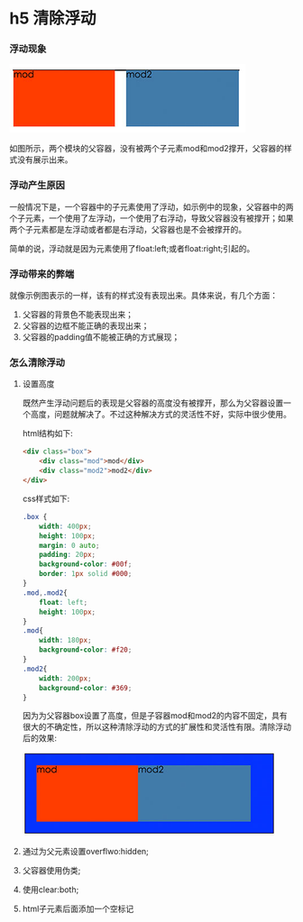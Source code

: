 
# h5 清除浮动
### 浮动现象
![](images/img1.jpg)

如图所示，两个模块的父容器，没有被两个子元素mod和mod2撑开，父容器的样式没有展示出来。

###  浮动产生原因
一般情况下是，一个容器中的子元素使用了浮动，如示例中的现象，父容器中的两个子元素，一个使用了左浮动，一个使用了右浮动，导致父容器没有被撑开；如果两个子元素都是左浮动或者都是右浮动，父容器也是不会被撑开的。

简单的说，浮动就是因为元素使用了float:left;或者float:right;引起的。

### 浮动带来的弊端
就像示例图表示的一样，该有的样式没有表现出来。具体来说，有几个方面：

1. 父容器的背景色不能表现出来；
2. 父容器的边框不能正确的表现出来；
3. 父容器的padding值不能被正确的方式展现；

### 怎么清除浮动

1. 设置高度
	
   既然产生浮动问题后的表现是父容器的高度没有被撑开，那么为父容器设置一个高度，问题就解决了。不过这种解决方式的灵活性不好，实际中很少使用。

    html结构如下:
    ```html
    <div class="box">
        <div class="mod">mod</div>
        <div class="mod2">mod2</div>
    </div>
    ```
	css样式如下:
	```css
	.box {
        width: 400px;
        height: 100px;
        margin: 0 auto;
        padding: 20px;
        background-color: #00f;
        border: 1px solid #000;
    }
    .mod,.mod2{
        float: left;
        height: 100px;
    }
    .mod{
        width: 180px;
        background-color: #f20;
    }
    .mod2{
        width: 200px;
        background-color: #369;
    }
	```
    因为为父容器box设置了高度，但是子容器mod和mod2的内容不固定，具有很大的不确定性，所以这种清除浮动的方式的扩展性和灵活性有限。清除浮动后的效果:

    ![](images/img2.jpg)

2. 通过为父元素设置overflwo:hidden;



3. 父容器使用伪类;


4. 使用clear:both;



5. html子元素后面添加一个空标记
